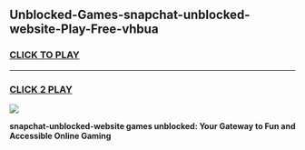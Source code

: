 
## Unblocked-Games-snapchat-unblocked-website-Play-Free-vhbua
<h3>
<a href="https://premium76.site?title=snapchat-unblocked-website&ref=23A">CLICK TO PLAY</a></h3>
<hr>

<h3>
<a href="https://premium76.site?title=snapchat-unblocked-website&ref=23A">CLICK 2 PLAY</a>
  
</h3>

<a href="https://premium76.site?title=snapchat-unblocked-website&ref=23A"><img src="https://clearcache.store/games.png"></a>


**snapchat-unblocked-website games unblocked: Your Gateway to Fun and Accessible Online Gaming**
